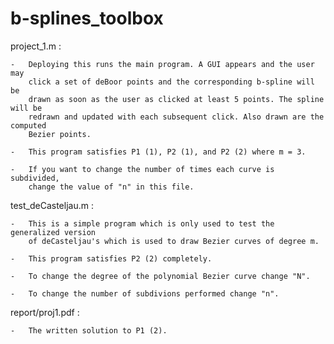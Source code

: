 # b-splines_toolbox

project_1.m :

    -   Deploying this runs the main program. A GUI appears and the user may
        click a set of deBoor points and the corresponding b-spline will be
        drawn as soon as the user as clicked at least 5 points. The spline will be
        redrawn and updated with each subsequent click. Also drawn are the computed
        Bezier points. 

    -   This program satisfies P1 (1), P2 (1), and P2 (2) where m = 3.

    -   If you want to change the number of times each curve is subdivided, 
        change the value of "n" in this file.

test_deCasteljau.m :

    -   This is a simple program which is only used to test the generalized version 
        of deCasteljau's which is used to draw Bezier curves of degree m.

    -   This program satisfies P2 (2) completely.

    -   To change the degree of the polynomial Bezier curve change "N".

    -   To change the number of subdivions performed change "n".


report/proj1.pdf :

    -   The written solution to P1 (2).
